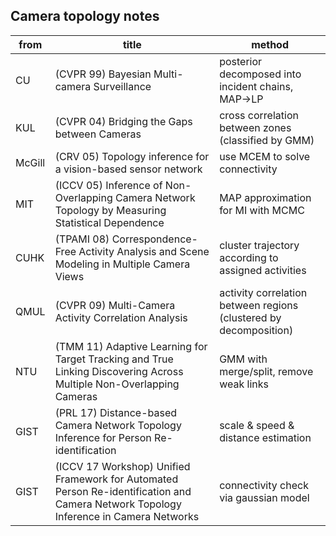 ## Camera topology notes

| from   | title                                                        | method                                                       |
| ------ | ------------------------------------------------------------ | ------------------------------------------------------------ |
| CU     | (CVPR 99) Bayesian Multi-camera Surveillance                 | posterior decomposed into incident chains, MAP->LP           |
| KUL    | (CVPR 04) Bridging the Gaps between Cameras                  | cross correlation between zones (classified by GMM)          |
| McGill | (CRV 05) Topology inference for a vision-based sensor network | use MCEM to solve connectivity                               |
| MIT    | (ICCV 05) Inference of Non-Overlapping Camera Network Topology by Measuring Statistical Dependence | MAP approximation for MI with MCMC                           |
| CUHK   | (TPAMI 08) Correspondence-Free Activity Analysis and Scene Modeling in Multiple Camera Views | cluster trajectory according to assigned activities          |
| QMUL   | (CVPR 09) Multi-Camera Activity Correlation Analysis         | activity correlation between regions (clustered by decomposition) |
| NTU    | (TMM 11) Adaptive Learning for Target Tracking and True Linking Discovering Across Multiple Non-Overlapping Cameras | GMM with merge/split, remove weak links                      |
| GIST   | (PRL 17) Distance-based Camera Network Topology Inference for Person Re-identification | scale & speed & distance estimation                          |
| GIST   | (ICCV 17 Workshop) Unified Framework for Automated Person Re-identification and Camera Network Topology Inference in Camera Networks | connectivity check via gaussian model                        |

